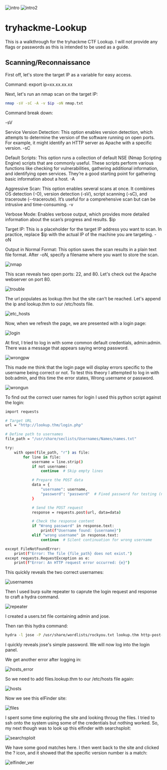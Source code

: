 ![intro](https://github.com/user-attachments/assets/d3499a97-8b5a-4005-8d02-76492450fbc6)
![intro2](https://github.com/user-attachments/assets/5526b3d0-e823-40b4-b8f0-eb83ba319a99)

# tryhackme-Lookup

This is a walkthrough for the tryhackme CTF Lookup. I will not provide any flags or passwords as this is intended to be used as a guide. 

## Scanning/Reconnaissance

First off, let's store the target IP as a variable for easy access.

Command: export ip=xx.xx.xx.xx

Next, let's run an nmap scan on the target IP:
```bash
nmap -sV -sC -A -v $ip -oN nmap.txt
```

Command break down:

-sV

Service Version Detection: This option enables version detection, which attempts to determine the version of the software running on open ports. For example, it might identify an HTTP server as Apache with a specific version.
-sC

Default Scripts: This option runs a collection of default NSE (Nmap Scripting Engine) scripts that are commonly useful. These scripts perform various functions like checking for vulnerabilities, gathering additional information, and identifying open services. They’re a good starting point for gathering basic information about a host.
-A

Aggressive Scan: This option enables several scans at once. It combines OS detection (-O), version detection (-sV), script scanning (-sC), and traceroute (--traceroute). It’s useful for a comprehensive scan but can be intrusive and time-consuming.
-v

Verbose Mode: Enables verbose output, which provides more detailed information about the scan’s progress and results.
$ip

Target IP: This is a placeholder for the target IP address you want to scan. In practice, replace $ip with the actual IP of the machine you are targeting.
-oN

Output in Normal Format: This option saves the scan results in a plain text file format. After -oN, specify a filename where you want to store the scan.

![nmap](https://github.com/user-attachments/assets/aa56659a-06a8-4529-92e0-43f9d8b2263b)

This scan reveals two open ports: 22, and 80. Let's check out the Apache webserver on port 80.

![trouble](https://github.com/user-attachments/assets/a27b70c4-574b-4235-ac56-7e669e835b9f)

The url populates as lookup.thm but the site can't be reached. Let's append the ip and lookup.thm to our /etc/hosts file.

![etc_hosts](https://github.com/user-attachments/assets/4461e87f-c2c9-42a1-8f4a-0dc73e7d113f)

Now, when we refresh the page, we are presented with a login page:

![login](https://github.com/user-attachments/assets/041b52b3-515b-4b6f-90e8-869505aad06c)

At first, I tried to log in with some common default credentials, admin:admin. There was a message that appears saying wrong password. 

![wrongpw](https://github.com/user-attachments/assets/ec109c9e-ed8e-4309-b667-272dcc0f166b)

This made me think that the login page will display errors specific to the username being correct or not. To test this theory I attempted to log in with bob:admin, and this time the error states, Wrong username or password.

![wrongun](https://github.com/user-attachments/assets/f8350a30-71a1-4314-a471-064b22f3e7aa)

To find out the correct user names for login I used this python script against the login:
``` bash
import requests

# Target URL
url = "http://lookup.thm/login.php"

# Define path to usernames
file_path = "/usr/share/seclists/Usernames/Names/names.txt"

try:
    with open(file_path, "r") as file:
        for line in file:
            username = line.strip()
            if not username:
                continue  # Skip empty lines

            # Prepare the POST data
            data = {
                "username": username,
                "password": "password"  # Fixed password for testing (note the correction here)
            }

            # Send the POST request
            response = requests.post(url, data=data)

            # Check the response content
            if "Wrong password" in response.text:
                print(f"Username found: {username}")
            elif "wrong username" in response.text:
                continue  # Silent continuation for wrong username

except FileNotFoundError:
    print(f"Error: The file {file_path} does not exist.")
except requests.RequestException as e:
    print(f"Error: An HTTP request error occurred: {e}")
```

This quickly reveals the two correct usernames:

![usernames](https://github.com/user-attachments/assets/372288dd-5cb0-41f1-992a-a837f8e8a90e)

Then I used burp suite repeater to caprute the login request and response to craft a hydra command.

![repeater](https://github.com/user-attachments/assets/2c9bf332-855c-4380-b8ae-0075ddec7767)

I created a users.txt file containing admin and jose.

Then ran this hydra command:
``` bash
hydra -l jose -P /usr/share/wordlists/rockyou.txt lookup.thm http-post-form "/login.php:username=^USER^&password=^PASS^:Wrong password. Please try again." -IV -t 64
```
I quickly reveals jose's simple password. We will now log into the login panel.

We get another error after logging in:

![hosts_error](https://github.com/user-attachments/assets/927d3725-9ade-4199-be44-caaddfb55e9b)

So we need to add files.lookup.thm to our /etc/hosts file again:

![hosts](https://github.com/user-attachments/assets/38348797-e2f1-4415-a6d4-53f3c6f3c77b)

Now we see this elFinder site:

![files](https://github.com/user-attachments/assets/6b239e83-5da2-4db5-a7e1-81cbe6c3b49f)

I spent some time exploring the site and looking throug the files. I tried to ssh onto the system using some of the credentials but nothing worked. So, my next though was to look up this elfinder with searchsploit:


![searchsploit](https://github.com/user-attachments/assets/738a3998-2adc-4903-925f-ab70783bd603)

We have some good matches here. I then went back to the site and clicked the ? icon, and it showed that the specific version number is a match:

![elfinder_ver](https://github.com/user-attachments/assets/c96222fa-0252-4cde-a3e1-5d95cf17b4a0)
